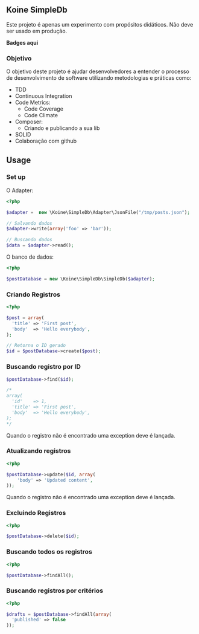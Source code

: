 Koine SimpleDb
---------------------

Este projeto é apenas um experimento com propósitos didáticos. Não deve ser usado em produção.

**Badges aqui**

### Objetivo

O objetivo deste projeto é ajudar desenvolvedores a entender o processo de desenvolvimento de software utilizando
metodologias e práticas como:

- TDD
- Continuous Integration
- Code Metrics:
  - Code Coverage
  - Code Climate
- Composer:
  - Criando e publicando a sua lib
- SOLID
- Colaboração com github

## Usage

### Set up

O Adapter:

```php
<?php

$adapter =  new \Koine\SimpleDb\Adapter\JsonFile("/tmp/posts.json");

// Salvando dados
$adapter->write(array('foo' => 'bar'));

// Buscando dados
$data = $adapter->read();
```

O banco de dados:

```php
<?php

$postDatabase = new \Koine\SimpleDb\SimpleDb($adapter);
```

### Criando Registros

```php
<?php

$post = array(
  'title' => 'First post',
  'body'  => 'Hello everybody',
);

// Retorna o ID gerado
$id = $postDatabase->create($post);
```

### Buscando registro por ID

```php
$postDatabase->find($id);

/*
array(
  'id'    => 1,
  'title' => 'First post',
  'body'  => 'Hello everybody',
);
*/
```

Quando o registro não é encontrado uma exception deve é lançada.

### Atualizando registros

```php
<?php

$postDatabase->update($id, array(
    'body' => 'Updated content',
));
```

Quando o registro não é encontrado uma exception deve é lançada.

### Excluindo Registros

```php
<?php

$postDatabase->delete($id);
```

### Buscando todos os registros

```php
<?php

$postDatabase->findAll();
```


### Buscando registros por critérios

```php
<?php

$drafts = $postDatabase->findAll(array(
  'published' => false
));
```
